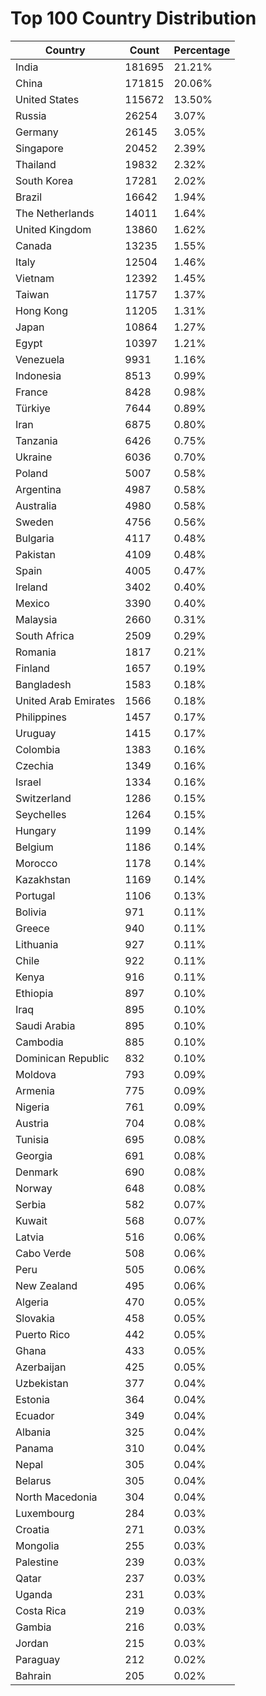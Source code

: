 # Top 100 Country Distribution
| Country | Count | Percentage |
|----|----|----|
| India | 181695 | 21.21% |
| China | 171815 | 20.06% |
| United States | 115672 | 13.50% |
| Russia | 26254 | 3.07% |
| Germany | 26145 | 3.05% |
| Singapore | 20452 | 2.39% |
| Thailand | 19832 | 2.32% |
| South Korea | 17281 | 2.02% |
| Brazil | 16642 | 1.94% |
| The Netherlands | 14011 | 1.64% |
| United Kingdom | 13860 | 1.62% |
| Canada | 13235 | 1.55% |
| Italy | 12504 | 1.46% |
| Vietnam | 12392 | 1.45% |
| Taiwan | 11757 | 1.37% |
| Hong Kong | 11205 | 1.31% |
| Japan | 10864 | 1.27% |
| Egypt | 10397 | 1.21% |
| Venezuela | 9931 | 1.16% |
| Indonesia | 8513 | 0.99% |
| France | 8428 | 0.98% |
| Türkiye | 7644 | 0.89% |
| Iran | 6875 | 0.80% |
| Tanzania | 6426 | 0.75% |
| Ukraine | 6036 | 0.70% |
| Poland | 5007 | 0.58% |
| Argentina | 4987 | 0.58% |
| Australia | 4980 | 0.58% |
| Sweden | 4756 | 0.56% |
| Bulgaria | 4117 | 0.48% |
| Pakistan | 4109 | 0.48% |
| Spain | 4005 | 0.47% |
| Ireland | 3402 | 0.40% |
| Mexico | 3390 | 0.40% |
| Malaysia | 2660 | 0.31% |
| South Africa | 2509 | 0.29% |
| Romania | 1817 | 0.21% |
| Finland | 1657 | 0.19% |
| Bangladesh | 1583 | 0.18% |
| United Arab Emirates | 1566 | 0.18% |
| Philippines | 1457 | 0.17% |
| Uruguay | 1415 | 0.17% |
| Colombia | 1383 | 0.16% |
| Czechia | 1349 | 0.16% |
| Israel | 1334 | 0.16% |
| Switzerland | 1286 | 0.15% |
| Seychelles | 1264 | 0.15% |
| Hungary | 1199 | 0.14% |
| Belgium | 1186 | 0.14% |
| Morocco | 1178 | 0.14% |
| Kazakhstan | 1169 | 0.14% |
| Portugal | 1106 | 0.13% |
| Bolivia | 971 | 0.11% |
| Greece | 940 | 0.11% |
| Lithuania | 927 | 0.11% |
| Chile | 922 | 0.11% |
| Kenya | 916 | 0.11% |
| Ethiopia | 897 | 0.10% |
| Iraq | 895 | 0.10% |
| Saudi Arabia | 895 | 0.10% |
| Cambodia | 885 | 0.10% |
| Dominican Republic | 832 | 0.10% |
| Moldova | 793 | 0.09% |
| Armenia | 775 | 0.09% |
| Nigeria | 761 | 0.09% |
| Austria | 704 | 0.08% |
| Tunisia | 695 | 0.08% |
| Georgia | 691 | 0.08% |
| Denmark | 690 | 0.08% |
| Norway | 648 | 0.08% |
| Serbia | 582 | 0.07% |
| Kuwait | 568 | 0.07% |
| Latvia | 516 | 0.06% |
| Cabo Verde | 508 | 0.06% |
| Peru | 505 | 0.06% |
| New Zealand | 495 | 0.06% |
| Algeria | 470 | 0.05% |
| Slovakia | 458 | 0.05% |
| Puerto Rico | 442 | 0.05% |
| Ghana | 433 | 0.05% |
| Azerbaijan | 425 | 0.05% |
| Uzbekistan | 377 | 0.04% |
| Estonia | 364 | 0.04% |
| Ecuador | 349 | 0.04% |
| Albania | 325 | 0.04% |
| Panama | 310 | 0.04% |
| Nepal | 305 | 0.04% |
| Belarus | 305 | 0.04% |
| North Macedonia | 304 | 0.04% |
| Luxembourg | 284 | 0.03% |
| Croatia | 271 | 0.03% |
| Mongolia | 255 | 0.03% |
| Palestine | 239 | 0.03% |
| Qatar | 237 | 0.03% |
| Uganda | 231 | 0.03% |
| Costa Rica | 219 | 0.03% |
| Gambia | 216 | 0.03% |
| Jordan | 215 | 0.03% |
| Paraguay | 212 | 0.02% |
| Bahrain | 205 | 0.02% |
